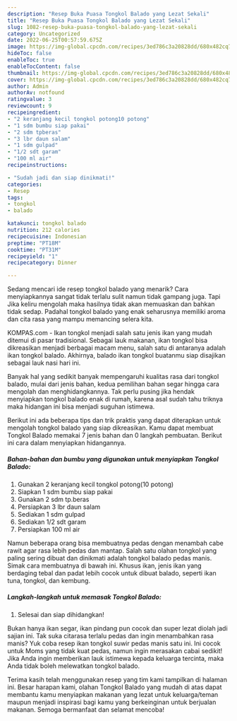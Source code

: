 ```yaml
---
description: "Resep Buka Puasa Tongkol Balado yang Lezat Sekali"
title: "Resep Buka Puasa Tongkol Balado yang Lezat Sekali"
slug: 1082-resep-buka-puasa-tongkol-balado-yang-lezat-sekali
category: Uncategorized
date: 2022-06-25T00:57:59.675Z
image: https://img-global.cpcdn.com/recipes/3ed786c3a20828dd/680x482cq70/tongkol-balado-foto-resep-utama.jpg
hideToc: false
enableToc: true
enableTocContent: false
thumbnail: https://img-global.cpcdn.com/recipes/3ed786c3a20828dd/680x482cq70/tongkol-balado-foto-resep-utama.jpg
cover: https://img-global.cpcdn.com/recipes/3ed786c3a20828dd/680x482cq70/tongkol-balado-foto-resep-utama.jpg
author: Admin
authorAv: notfound
ratingvalue: 3
reviewcount: 9
recipeingredient:
- "2 keranjang kecil tongkol potong10 potong"
- "1 sdm bumbu siap pakai"
- "2 sdm tpberas"
- "3 lbr daun salam"
- "1 sdm gulpad"
- "1/2 sdt garam"
- "100 ml air"
recipeinstructions:

- "Sudah jadi dan siap dinikmati!"
categories:
- Resep
tags:
- tongkol
- balado

katakunci: tongkol balado 
nutrition: 212 calories
recipecuisine: Indonesian
preptime: "PT18M"
cooktime: "PT31M"
recipeyield: "1"
recipecategory: Dinner

---
```



Sedang mencari ide resep tongkol balado yang menarik? Cara menyiapkannya sangat tidak terlalu sulit namun tidak gampang juga. Tapi Jika keliru mengolah maka hasilnya tidak akan memuaskan dan bahkan tidak sedap. Padahal tongkol balado yang enak seharusnya memiliki aroma dan cita rasa yang mampu memancing selera kita.


KOMPAS.com - Ikan tongkol menjadi salah satu jenis ikan yang mudah ditemui di pasar tradisional. Sebagai lauk makanan, ikan tongkol bisa dikreasikan menjadi berbagai macam menu, salah satu di antaranya adalah ikan tongkol balado. Akhirnya, balado ikan tongkol buatanmu siap disajikan sebagai lauk nasi hari ini.

Banyak hal yang sedikit banyak mempengaruhi kualitas rasa dari tongkol balado, mulai dari jenis bahan, kedua pemilihan bahan segar hingga cara mengolah dan menghidangkannya. Tak perlu pusing jika hendak menyiapkan tongkol balado enak di rumah, karena asal sudah tahu triknya maka hidangan ini bisa menjadi suguhan istimewa.


Berikut ini ada beberapa tips dan trik praktis yang dapat diterapkan untuk mengolah tongkol balado yang siap dikreasikan. Kamu dapat membuat Tongkol Balado memakai 7 jenis bahan dan 0 langkah pembuatan. Berikut ini cara dalam menyiapkan hidangannya.

<!--inarticleads1-->

##### Bahan-bahan dan bumbu yang digunakan untuk menyiapkan Tongkol Balado:

1. Gunakan 2 keranjang kecil tongkol potong(10 potong)
1. Siapkan 1 sdm bumbu siap pakai
1. Gunakan 2 sdm tp.beras
1. Persiapkan 3 lbr daun salam
1. Sediakan 1 sdm gulpad
1. Sediakan 1/2 sdt garam
1. Persiapkan 100 ml air


Namun beberapa orang bisa membuatnya pedas dengan menambah cabe rawit agar rasa lebih pedas dan mantap. Salah satu olahan tongkol yang paling sering dibuat dan dinikmati adalah tongkol balado pedas manis. Simak cara membuatnya di bawah ini. Khusus ikan, jenis ikan yang berdaging tebal dan padat lebih cocok untuk dibuat balado, seperti ikan tuna, tongkol, dan kembung. 

<!--inarticleads2-->

##### Langkah-langkah untuk memasak Tongkol Balado:


1. Selesai dan siap dihidangkan!

Bukan hanya ikan segar, ikan pindang pun cocok dan super lezat diolah jadi sajian ini. Tak suka citarasa terlalu pedas dan ingin menambahkan rasa manis? Yuk coba resep ikan tongkol suwir pedas manis satu ini. Ini cocok untuk Moms yang tidak kuat pedas, namun ingin merasakan cabai sedikit! Jika Anda ingin memberikan lauk istimewa kepada keluarga tercinta, maka Anda tidak boleh melewatkan tongkol balado. 

Terima kasih telah menggunakan resep yang tim kami tampilkan di halaman ini. Besar harapan kami, olahan Tongkol Balado yang mudah di atas dapat membantu kamu menyiapkan makanan yang lezat untuk keluarga/teman maupun menjadi inspirasi bagi kamu yang berkeinginan untuk berjualan makanan. Semoga bermanfaat dan selamat mencoba!
